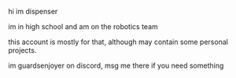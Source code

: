 hi im dispenser

im in high school and am on the robotics team

this account is mostly for that, although may contain some
personal projects.

im guardsenjoyer on discord, msg me there if you need something
